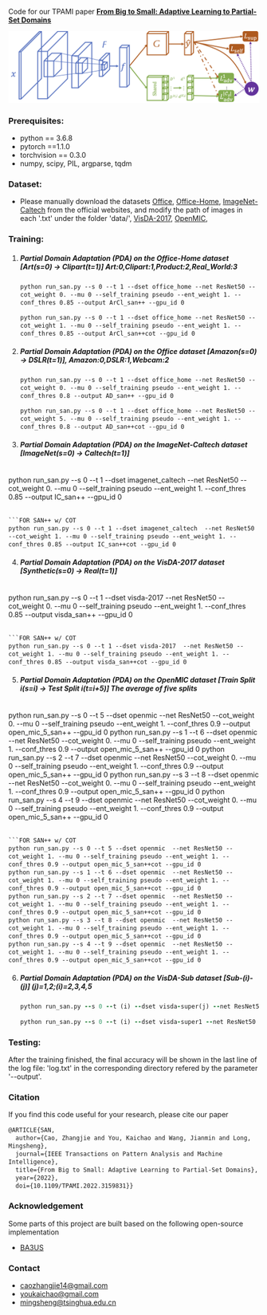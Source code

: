 Code for our TPAMI paper [**From Big to Small: Adaptive Learning to Partial-Set Domains**](https://arxiv.org/abs/2203.07375)

![framework](framework.png)

### Prerequisites:
- python == 3.6.8
- pytorch ==1.1.0
- torchvision == 0.3.0
- numpy, scipy, PIL, argparse, tqdm

### Dataset:

- Please manually download the datasets [Office](https://drive.google.com/file/d/0B4IapRTv9pJ1WGZVd1VDMmhwdlE/view), [Office-Home](https://drive.google.com/file/d/0B81rNlvomiwed0V1YUxQdC1uOTg/view), [ImageNet-Caltech](http://www.vision.caltech.edu/Image_Datasets/Caltech101/101_ObjectCategories.tar.gz) from the official websites, and modify the path of images in each '.txt' under the folder 'data/', [VisDA-2017](http://ai.bu.edu/visda-2017/), [OpenMIC](http://users.cecs.anu.edu.au/~koniusz/openmic-dataset/),

### Training:
1. ##### Partial Domain Adaptation (PDA) on the Office-Home dataset [Art(s=0) -> Clipart(t=1)] Art:0,Clipart:1,Product:2,Real_World:3
	```For SAN++
    python run_san.py --s 0 --t 1 --dset office_home --net ResNet50 --cot_weight 0. --mu 0 --self_training pseudo --ent_weight 1. --conf_thres 0.85 --output ArCl_san++ --gpu_id 0
    ```

    ```For SAN++ w/ COT
    python run_san.py --s 0 --t 1 --dset office_home --net ResNet50 --cot_weight 1. --mu 0 --self_training pseudo --ent_weight 1. --conf_thres 0.85 --output ArCl_san++cot --gpu_id 0
	```
	
2. ##### Partial Domain Adaptation (PDA) on the Office dataset [Amazon(s=0) -> DSLR(t=1)], Amazon:0,DSLR:1,Webcam:2
	```For SAN++
    python run_san.py --s 0 --t 1 --dset office_home --net ResNet50 --cot_weight 0. --mu 0 --self_training pseudo --ent_weight 1. --conf_thres 0.8 --output AD_san++ --gpu_id 0
    ```

    ```For SAN++ w/ COT
    python run_san.py --s 0 --t 1 --dset office_home --net ResNet50 --cot_weight 5. --mu 0 --self_training pseudo --ent_weight 1. --conf_thres 0.8 --output AD_san++cot --gpu_id 0
	```
   
3. ##### Partial Domain Adaptation (PDA) on the ImageNet-Caltech dataset [ImageNet(s=0) -> Caltech(t=1)]
   ```FOR SAN++
  python run_san.py --s 0 --t 1 --dset imagenet_caltech  --net ResNet50 --cot_weight 0. --mu 0 --self_training pseudo --ent_weight 1. --conf_thres 0.85 --output IC_san++ --gpu_id 0
   ```

   ```FOR SAN++ w/ COT
   python run_san.py --s 0 --t 1 --dset imagenet_caltech  --net ResNet50 --cot_weight 1. --mu 0 --self_training pseudo --ent_weight 1. --conf_thres 0.85 --output IC_san++cot --gpu_id 0
   ```

4. ##### Partial Domain Adaptation (PDA) on the VisDA-2017 dataset [Synthetic(s=0) -> Real(t=1)]
   ```FOR SAN++
  python run_san.py --s 0 --t 1 --dset visda-2017  --net ResNet50 --cot_weight 0. --mu 0 --self_training pseudo --ent_weight 1. --conf_thres 0.85 --output visda_san++ --gpu_id 0
   ```

   ```FOR SAN++ w/ COT
   python run_san.py --s 0 --t 1 --dset visda-2017  --net ResNet50 --cot_weight 1. --mu 0 --self_training pseudo --ent_weight 1. --conf_thres 0.85 --output visda_san++cot --gpu_id 0
   ```

5. ##### Partial Domain Adaptation (PDA) on the OpenMIC dataset [Train Split i(s=i) -> Test Split i(t=i+5)] The average of five splits
   ```FOR SAN++
  python run_san.py --s 0 --t 5 --dset openmic  --net ResNet50 --cot_weight 0. --mu 0 --self_training pseudo --ent_weight 1. --conf_thres 0.9 --output open_mic_5_san++ --gpu_id 0
  python run_san.py --s 1 --t 6 --dset openmic  --net ResNet50 --cot_weight 0. --mu 0 --self_training pseudo --ent_weight 1. --conf_thres 0.9 --output open_mic_5_san++ --gpu_id 0
  python run_san.py --s 2 --t 7 --dset openmic  --net ResNet50 --cot_weight 0. --mu 0 --self_training pseudo --ent_weight 1. --conf_thres 0.9 --output open_mic_5_san++ --gpu_id 0
  python run_san.py --s 3 --t 8 --dset openmic  --net ResNet50 --cot_weight 0. --mu 0 --self_training pseudo --ent_weight 1. --conf_thres 0.9 --output open_mic_5_san++ --gpu_id 0
  python run_san.py --s 4 --t 9 --dset openmic  --net ResNet50 --cot_weight 0. --mu 0 --self_training pseudo --ent_weight 1. --conf_thres 0.9 --output open_mic_5_san++ --gpu_id 0
   ```

   ```FOR SAN++ w/ COT
   python run_san.py --s 0 --t 5 --dset openmic  --net ResNet50 --cot_weight 1. --mu 0 --self_training pseudo --ent_weight 1. --conf_thres 0.9 --output open_mic_5_san++cot --gpu_id 0
   python run_san.py --s 1 --t 6 --dset openmic  --net ResNet50 --cot_weight 1. --mu 0 --self_training pseudo --ent_weight 1. --conf_thres 0.9 --output open_mic_5_san++cot --gpu_id 0
   python run_san.py --s 2 --t 7 --dset openmic  --net ResNet50 --cot_weight 1. --mu 0 --self_training pseudo --ent_weight 1. --conf_thres 0.9 --output open_mic_5_san++cot --gpu_id 0
   python run_san.py --s 3 --t 8 --dset openmic  --net ResNet50 --cot_weight 1. --mu 0 --self_training pseudo --ent_weight 1. --conf_thres 0.9 --output open_mic_5_san++cot --gpu_id 0
   python run_san.py --s 4 --t 9 --dset openmic  --net ResNet50 --cot_weight 1. --mu 0 --self_training pseudo --ent_weight 1. --conf_thres 0.9 --output open_mic_5_san++cot --gpu_id 0
   ```

6. ##### Partial Domain Adaptation (PDA) on the VisDA-Sub dataset [Sub-(i)-(j)] (j)=1,2;(i)=2,3,4,5
   ```FOR SAN++
   python run_san.py --s 0 --t (i) --dset visda-super(j) --net ResNet50 --cot_weight 0. --mu 0 --self_training pseudo --ent_weight 1. --seed 2020 --conf_thres 0.85 --output visda_super(j)_(i)_san++ --gpu_id 0
   ```

   ```FOR SAN++ w/ COT
   python run_san.py --s 0 --t (i) --dset visda-super1 --net ResNet50 --cot_weight 1. --mu 0 --self_training pseudo --ent_weight 1. --seed 2020 --conf_thres 0.85 --output visda_super(j)_(i)_san++cot --gpu_id 0
   ```

### Testing:
   After the training finished, the final accuracy will be shown in the last line of the log file: 'log.txt' in the corresponding directory refered by the parameter '--output'.

### Citation

If you find this code useful for your research, please cite our paper

```
@ARTICLE{SAN,
  author={Cao, Zhangjie and You, Kaichao and Wang, Jianmin and Long, Mingsheng},
  journal={IEEE Transactions on Pattern Analysis and Machine Intelligence}, 
  title={From Big to Small: Adaptive Learning to Partial-Set Domains}, 
  year={2022},
  doi={10.1109/TPAMI.2022.3159831}}
```

### Acknowledgement

Some parts of this project are built based on the following open-source implementation 
- [BA3US](https://github.com/tim-learn/BA3US)

### Contact
- [caozhangjie14@gmail.com](mailto:caozhangjie14@gmail.com)
- [youkaichao@gmail.com](mailto:youkaichao@gmail.com)
- [mingsheng@tsinghua.edu.cn](mailto:mingsheng@tsinghua.edu.cn)

